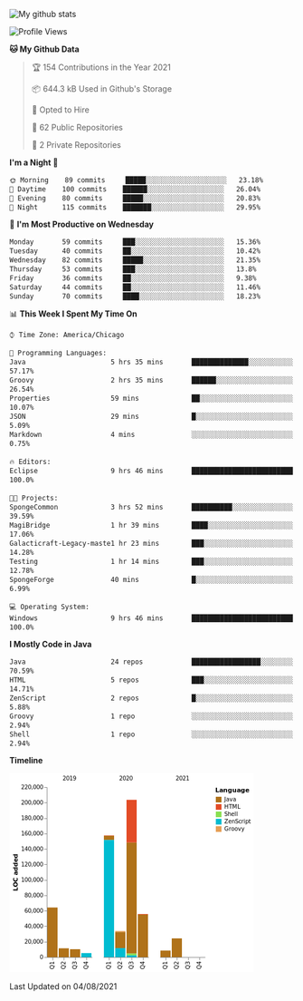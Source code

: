 ![My github stats](https://github-readme-stats.vercel.app/api?username=romvoid95&theme=gruvbox&include_all_commits=true&show_icons=true")

<!--START_SECTION:waka-->
![Profile Views](http://img.shields.io/badge/Profile%20Views-0-blue)

**🐱 My Github Data** 

> 🏆 154 Contributions in the Year 2021
 > 
> 📦 644.3 kB Used in Github's Storage 
 > 
> 💼 Opted to Hire
 > 
> 📜 62 Public Repositories 
 > 
> 🔑 2 Private Repositories  
 > 
**I'm a Night 🦉** 

```text
🌞 Morning    89 commits     █████░░░░░░░░░░░░░░░░░░░░   23.18% 
🌆 Daytime    100 commits    ██████░░░░░░░░░░░░░░░░░░░   26.04% 
🌃 Evening    80 commits     █████░░░░░░░░░░░░░░░░░░░░   20.83% 
🌙 Night      115 commits    ███████░░░░░░░░░░░░░░░░░░   29.95%

```
📅 **I'm Most Productive on Wednesday** 

```text
Monday       59 commits     ███░░░░░░░░░░░░░░░░░░░░░░   15.36% 
Tuesday      40 commits     ██░░░░░░░░░░░░░░░░░░░░░░░   10.42% 
Wednesday    82 commits     █████░░░░░░░░░░░░░░░░░░░░   21.35% 
Thursday     53 commits     ███░░░░░░░░░░░░░░░░░░░░░░   13.8% 
Friday       36 commits     ██░░░░░░░░░░░░░░░░░░░░░░░   9.38% 
Saturday     44 commits     ██░░░░░░░░░░░░░░░░░░░░░░░   11.46% 
Sunday       70 commits     ████░░░░░░░░░░░░░░░░░░░░░   18.23%

```


📊 **This Week I Spent My Time On** 

```text
⌚︎ Time Zone: America/Chicago

💬 Programming Languages: 
Java                     5 hrs 35 mins       ██████████████░░░░░░░░░░░   57.17% 
Groovy                   2 hrs 35 mins       ██████░░░░░░░░░░░░░░░░░░░   26.54% 
Properties               59 mins             ██░░░░░░░░░░░░░░░░░░░░░░░   10.07% 
JSON                     29 mins             █░░░░░░░░░░░░░░░░░░░░░░░░   5.09% 
Markdown                 4 mins              ░░░░░░░░░░░░░░░░░░░░░░░░░   0.75%

🔥 Editors: 
Eclipse                  9 hrs 46 mins       █████████████████████████   100.0%

🐱‍💻 Projects: 
SpongeCommon             3 hrs 52 mins       ██████████░░░░░░░░░░░░░░░   39.59% 
MagiBridge               1 hr 39 mins        ████░░░░░░░░░░░░░░░░░░░░░   17.06% 
Galacticraft-Legacy-maste1 hr 23 mins        ███░░░░░░░░░░░░░░░░░░░░░░   14.28% 
Testing                  1 hr 14 mins        ███░░░░░░░░░░░░░░░░░░░░░░   12.78% 
SpongeForge              40 mins             █░░░░░░░░░░░░░░░░░░░░░░░░   6.99%

💻 Operating System: 
Windows                  9 hrs 46 mins       █████████████████████████   100.0%

```

**I Mostly Code in Java** 

```text
Java                     24 repos            █████████████████░░░░░░░░   70.59% 
HTML                     5 repos             ███░░░░░░░░░░░░░░░░░░░░░░   14.71% 
ZenScript                2 repos             █░░░░░░░░░░░░░░░░░░░░░░░░   5.88% 
Groovy                   1 repo              ░░░░░░░░░░░░░░░░░░░░░░░░░   2.94% 
Shell                    1 repo              ░░░░░░░░░░░░░░░░░░░░░░░░░   2.94%

```


**Timeline**

![Chart not found](https://raw.githubusercontent.com/ROMVoid95/ROMVoid95/master/charts/bar_graph.png) 


 Last Updated on 04/08/2021
<!--END_SECTION:waka-->
